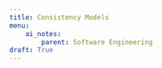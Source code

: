 ```yaml
---
title: Consistency Models
menu:
    ai_notes:
        parent: Software Engineering
draft: True
---
```

